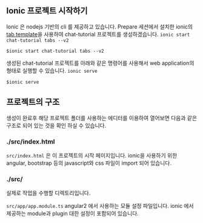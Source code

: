 ## Ionic 프로젝트 시작하기

Ionic 은 nodejs 기반의 cli 를 제공하고 있습니다.
Prepare 세션에서 설치한 ionic의 [tab template](https://github.com/driftyco/ionic2-starter-tabs)을 사용하여 chat-tutorial 프로젝트를 생성하겠습니다. `ionic start chat-tutorial tabs --v2`
	
	$ionic start chat-tutorial tabs --v2

생성된 chat-tutorial 프로젝트를 아래와 같은 명령어를 사용해서 web application의 형태로 실행할 수 있습니다. `ionic serve`

	$ionic serve

## 프로젝트의 구조

생성이 완료후 해당 프로젝트 폴더를 사용하는 에디터를 이용하여 열어보면 다음과 같은 구조로 되어 있는 것을 확인 하실 수 있습니다.

### ./src/index.html

`src/index.html` 은 이 프로젝트의 시작 페이지입니다. ionic을 사용하기 위한 angular, bootstrap 등의 javascript와 css 파일이 import 되어 있습니다.
	

### ./src/

실제로 작업을 수행할 디렉토리입니다.

`src/app/app.module.ts` angular2 에서 사용하는 모듈 설정 파일입니다. ionic 에서 제공하는 module과 plugin 대한 설정이 포함되어 있습니다.

## 
